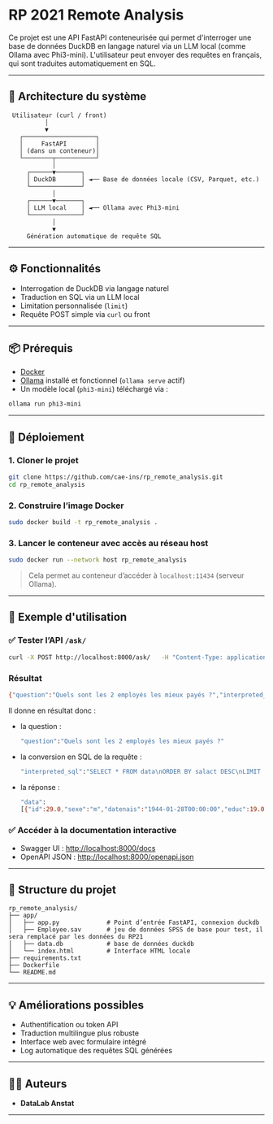 # RP 2021 Remote Analysis

Ce projet est une API FastAPI conteneurisée qui permet d'interroger une base de données DuckDB en langage naturel via un LLM local (comme Ollama avec Phi3-mini). L'utilisateur peut envoyer des requêtes en français, qui sont traduites automatiquement en SQL.

---

## 🧩 Architecture du système

```text
 Utilisateur (curl / front)
          │
          ▼
   ┌────────────────────┐
   │     FastAPI        │
   │ (dans un conteneur)│
   └────────┬───────────┘
            │
     ┌──────▼───────┐
     │ DuckDB       │ ◄── Base de données locale (CSV, Parquet, etc.)
     └──────────────┘
            │
     ┌──────▼───────┐
     │ LLM local    │ ◄── Ollama avec Phi3-mini
     └──────────────┘
            │
            ▼
     Génération automatique de requête SQL
```

---

## ⚙️ Fonctionnalités

- Interrogation de DuckDB via langage naturel
- Traduction en SQL via un LLM local
- Limitation personnalisée (`limit`)
- Requête POST simple via `curl` ou front

---

## 📦 Prérequis

- [Docker](https://www.docker.com/)
- [Ollama](https://ollama.com/) installé et fonctionnel (`ollama serve` actif)
- Un modèle local (`phi3-mini`) téléchargé via :

```bash
ollama run phi3-mini
```

---

## 🚀 Déploiement

### 1. Cloner le projet

```bash
git clone https://github.com/cae-ins/rp_remote_analysis.git
cd rp_remote_analysis
```

### 2. Construire l’image Docker

```bash
sudo docker build -t rp_remote_analysis .
```

### 3. Lancer le conteneur avec accès au réseau host

```bash
sudo docker run --network host rp_remote_analysis
```

> Cela permet au conteneur d’accéder à `localhost:11434` (serveur Ollama).

---

## 🧪 Exemple d'utilisation

### ✅ Tester l’API `/ask/`

```bash
curl -X POST http://localhost:8000/ask/   -H "Content-Type: application/json"   -d '{"question": "Quels sont les 2 employés les mieux payés ?", "limit": 5}'
```

### Résultat

```bash
{"question":"Quels sont les 2 employés les mieux payés ?","interpreted_sql":"SELECT * FROM data\nORDER BY salact DESC\nLIMIT 2;","data":[{"id":29.0,"sexe":"m","datenais":"1944-01-28T00:00:00","educ":19.0,"catemp":3.0,"salact":135000.0,"saldeb":79980.0,"temps":96.0,"exp":199.0,"minorite":0.0},{"id":32.0,"sexe":"m","datenais":"1954-01-28T00:00:00","educ":19.0,"catemp":3.0,"salact":110625.0,"saldeb":45000.0,"temps":96.0,"exp":120.0,"minorite":0.0}]}
````
Il donne en résultat donc : 
- la question :
  ```bash
  "question":"Quels sont les 2 employés les mieux payés ?"
  ```
- la conversion en SQL de la requête :
  ```bash
  "interpreted_sql":"SELECT * FROM data\nORDER BY salact DESC\nLIMIT 2;"
  ```
- la réponse :
  ```bash
  "data":
  [{"id":29.0,"sexe":"m","datenais":"1944-01-28T00:00:00","educ":19.0,"catemp":3.0,"salact":135000.0,"saldeb":79980.0,"temps":96.0,"exp":199.0,"minorite":0.0},{"id":32.0,"sexe":"m","datenais":"1954-01-28T00:00:00","educ":19.0,"catemp":3.0,"salact":110625.0,"saldeb":45000.0,"temps":96.0,"exp":120.0,"minorite":0.0}]
  ```


### ✅ Accéder à la documentation interactive

- Swagger UI : [http://localhost:8000/docs](http://localhost:8000/docs)
- OpenAPI JSON : [http://localhost:8000/openapi.json](http://localhost:8000/openapi.json)

---

## 📁 Structure du projet

```text
rp_remote_analysis/
├── app/
│   ├── app.py             # Point d’entrée FastAPI, connexion duckdb
│   ├── Employee.sav       # jeu de données SPSS de base pour test, il sera remplacé par les données du RP21
│   ├── data.db            # base de données duckdb
│   └── index.html         # Interface HTML locale
├── requirements.txt
├── Dockerfile
└── README.md
```

---

## 💡 Améliorations possibles

- Authentification ou token API
- Traduction multilingue plus robuste
- Interface web avec formulaire intégré
- Log automatique des requêtes SQL générées

---

## 🧑‍💻 Auteurs

- **DataLab Anstat**
---

